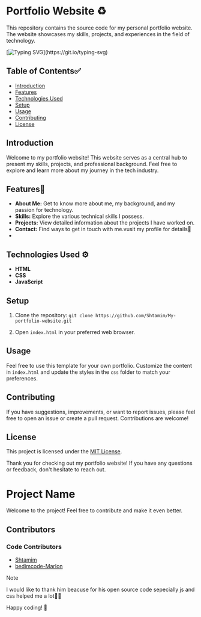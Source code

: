 # Portfolio Website ♻️

This repository contains the source code for my personal portfolio website. The website showcases my skills, projects, and experiences in the field of technology.

[![Typing SVG](https://readme-typing-svg.demolab.com?font=Fira+Code&pause=1000&width=435&lines=PORTFOLiO+WEBSITE+;)](https://git.io/typing-svg)


## Table of Contents✅

- [Introduction](#introduction)
- [Features](#features)
- [Technologies Used](#technologies-used)
- [Setup](#setup)
- [Usage](#usage)
- [Contributing](#contributing)
- [License](#license)

## Introduction

Welcome to my portfolio website! This website serves as a central hub to present my skills, projects, and professional background. Feel free to explore and learn more about my journey in the tech industry.

## Features🔰

- **About Me:** Get to know more about me, my background, and my passion for technology.
- **Skills:** Explore the various technical skills I possess.
- **Projects:** View detailed information about the projects I have worked on.
- **Contact:** Find ways to get in touch with me.vusit my profile for details🥷
- 

## Technologies Used ⚙️

- **HTML**
- **CSS**
- **JavaScript**
## Setup

1. Clone the repository:
                                ``git clone https://github.com/Shtamim/My-portfolio-website.git ``

2. Open `index.html` in your preferred web browser.

## Usage

Feel free to use this template for your own portfolio. Customize the content in `index.html` and update the styles in the `css` folder to match your preferences.

## Contributing

If you have suggestions, improvements, or want to report issues, please feel free to open an issue or create a pull request. Contributions are welcome!

## License

This project is licensed under the [MIT License](LICENSE).

Thank you for checking out my portfolio website! If you have any questions or feedback, don't hesitate to reach out.

# Project Name

Welcome to the project! Feel free to contribute and make it even better.

## Contributors

### Code Contributors
- [Shtamim](https://github.com/Shtamim)
- [bedimcode-Marlon](https://github.com/bedimcode)
> [!NOTE]
> I would like to thank him beacuse for his open source code sepecially js and css helped me a lot💖⚓

Happy coding! 🚀
